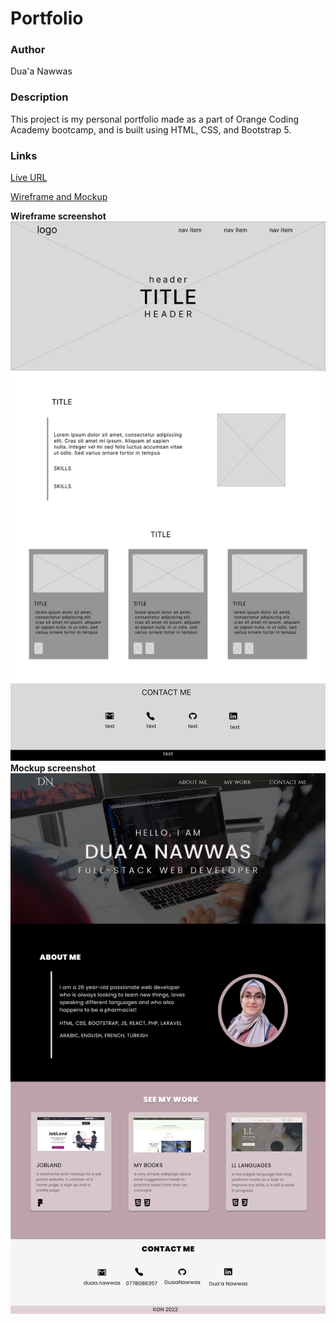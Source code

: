 # Portfolio

### Author

Dua'a Nawwas

### Description

This project is my personal portfolio made as a part of Orange Coding Academy bootcamp, and is built using HTML, CSS, and Bootstrap 5.

### Links

[Live URL](https://duaanawwas.github.io/Portfolio/)

[Wireframe and Mockup](https://www.figma.com/file/xkVR5ixZ4DSJKvy06g8CzK/portfolio?node-id=0%3A1)

**Wireframe screenshot**
![wireframe screenshot](./images/Wireframe.png)
**Mockup screenshot**
![Mockup screenshot](./images/MockupDN.png)
